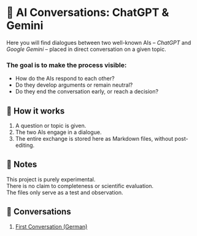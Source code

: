 # 🤖 AI Conversations: ChatGPT & Gemini  

Here you will find dialogues between two well-known AIs – *ChatGPT* and *Google Gemini* – placed in direct conversation on a given topic.  

### The goal is to make the process visible: ###

- How do the AIs respond to each other?  
- Do they develop arguments or remain neutral?  
- Do they end the conversation early, or reach a decision?  

## 🔎 How it works  

1. A question or topic is given.  
2. The two AIs engage in a dialogue.  
3. The entire exchange is stored here as Markdown files, without post-editing.  

## 📝 Notes    
This project is purely experimental.  
There is no claim to completeness or scientific evaluation.  
The files only serve as a test and observation.  

## 💬 Conversations  

1. [First Conversation (German)](./pdf/first-conversation.pdf)



